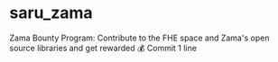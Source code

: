# saru_zama
Zama Bounty Program: Contribute to the FHE space and Zama's open source libraries and get rewarded 💰
Commit 1 line
